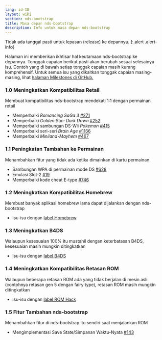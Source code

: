 ```yaml
---
lang: id-ID
layout: wiki
section: nds-bootstrap
title: Masa depan nds-bootstrap
description: Info untuk masa depan nds-bootstrap
---
```


Tidak ada tanggal pasti untuk lepasan (release) ke depannya.
{:.alert .alert-info}

Halaman ini memberikan ikhtisar hal keutamaan nds-bootstrap ke depannya. Tonggak capaian berikut pasti akan berubah sesuai selesainya isu. Contoh yang di bawah setiap tonggak capaian masih kurang komprehensif. Untuk semua isu yang dikaitkan tonggak capaian masing-masing, lihat [halaman Milestones di GitHub.](https://github.com/DS-Homebrew/nds-bootstrap/milestones)

### 1.0 Meningkatkan Kompatibilitas Retail
Membuat kompatibilitas nds-bootstrap mendekati 1:1 dengan permainan retail
- Memperbaiki *Romancing SaGa 3* [#271](https://github.com/DS-Homebrew/nds-bootstrap/issues/271)
- Memperbaiki *Golden Sun: Dark Dawn* [#252](https://github.com/DS-Homebrew/nds-bootstrap/issues/252)
- Memperbaiki sambungan DS-Wii *Pokemon* [#415](https://github.com/DS-Homebrew/nds-bootstrap/issues/415)
- Memperbaiki seri-seri *Brain Age* [#1166](https://github.com/DS-Homebrew/nds-bootstrap/issues/1166)
- Memperbaiki *Miniland-Mayhem* [#467](https://github.com/DS-Homebrew/nds-bootstrap/issues/467)

### 1.1 Peningkatan Tambahan ke Permainan
Menambahkan fitur yang tidak ada ketika dimainkan di kartu permainan
- Sambungan WPA di permainan mode DS [#628](https://github.com/DS-Homebrew/nds-bootstrap/issues/628)
- Emulasi Slot-2 [#19](https://github.com/DS-Homebrew/nds-bootstrap/issues/19)
- Memperbaiki kode cheat E-type [#746](https://github.com/DS-Homebrew/nds-bootstrap/issues/746)

### 1.2 Meningkatkan Kompatibilitas Homebrew
Membuat banyak aplikasi homebrew lama dapat dijalankan dengan nds-bootstrap
- Isu-isu dengan [label Homebrew](https://github.com/DS-Homebrew/nds-bootstrap/labels/Homebrew)

### 1.3 Meningkatkan B4DS
Walaupun kesesuaian 100% itu mustahil dengan keterbatasan B4DS, kesesuaian masih mungkin ditingkatkan
- Isu-isu dengan [label B4DS](https://github.com/DS-Homebrew/nds-bootstrap/labels/B4DS)

### 1.4 Meningkatkan Kompatibilitas Retasan ROM
Walaupun beberapa retasan ROM ada yang tidak berjalan di mesin asli (contohnya retasan gen 5 dengan fairy type), retasan ROM masih mungkin ditingkatkan
- Isu-isu dengan [label ROM Hack](https://github.com/DS-Homebrew/nds-bootstrap/issues?q=is%3Aopen+is%3Aissue+label%3A%22ROM+Hack%22)

### 1.5 Fitur Tambahan nds-bootstrap
Menambahkan fitur di nds-bootstrap itu sendiri saat menjalankan ROM
- Mengimplementasi Save State/Simpanan Waktu-Nyata [#143](https://github.com/DS-Homebrew/nds-bootstrap/issues/143)
